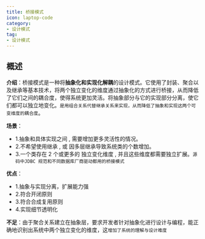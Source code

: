```yaml
---
title: 桥接模式
icon: laptop-code
category:
- 设计模式
tag:
- 设计模式
---
```


## 概述

**介绍**：桥接模式是一种将**抽象化和实现化解耦**的设计模式。它使用了封装、聚合以及继承等基本技术，将两个独立变化的维度通过抽象化的方式进行桥接，从而降低了它们之间的耦合度，使得系统更加灵活。将抽象部分与它的实现部分分离，使它们都可以独立地变化。`是用组合关系代替继承关系来实现，从而降低了抽象和实现这两个可变维度的耦合度`。

**场景**：
* 1.抽象和具体实现之间 , 需要增加更多灵活性的情况。
* 2.不希望使用继承 , 或 因多层继承导致系统类的个数增加。
* 3.一个类存在 2 个或更多的 独立变化维度 , 并且这些维度都需要独立扩展。`源码中JDBC 规范和不同数据库厂商驱动都用的桥接模式`

**优点**：
* 1.抽象与实现分离，扩展能力强
* 2.符合开闭原则
* 3.符合合成复用原则
* 4.实现细节透明化

**不足**：由于聚合关系建立在抽象层，要求开发者针对抽象化进行设计与编程，能正确地识别出系统中两个独立变化的维度，这`增加了系统的理解与设计难度`



